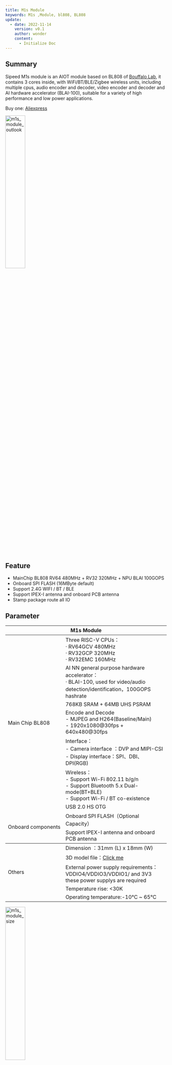 ```yaml
---
title: M1s Module
keywords: M1s ,Module, bl808, BL808
update:
  - date: 2022-11-14
    version: v0.1
    author: wonder
    content:
      - Initialize Doc
---
```


## Summary

Sipeed M1s module is an AIOT module based on BL808 of [Bouffalo Lab](https://en.bouffalolab.com/), it contains 3 cores inside, with WiFi/BT/BLE/Zigbee wireless units, including multiple cpus, audio encoder and decoder, video encoder and decoder and AI hardware accelerator (BLAI-100), suitable for a variety of high performance and low power applications. 

Buy one: [Aliexpress](https://www.aliexpress.com/item/1005004970779483.html)

<img src="./../../../zh/maix/m1s/assets/m1s_module/m1s_module_outlook.png" alt="m1s_module_outlook" width=35%>

## Feature

- MainChip BL808 RV64 480MHz + RV32 320MHz + NPU BLAI 100GOPS
- Onboard SPI FLASH  (16MByte default)
- Support 2.4G WIFI / BT / BLE
- Support IPEX-I antenna and onboard PCB antenna
- Stamp package route all IO

## Parameter

<table>
    <thead>
        <tr>
            <th colspan = "2" > M1s Module </th>   
        </tr>
    </thead>
    <tbody>
    <tr>    
        <td rowspan="8" style="white-space:nowrap">Main Chip BL808</td>
    </tr>
    <tr>
        <td>Three RISC-V CPUs：<br>· RV64GCV 480MHz <br>· RV32GCP 320MHz <br>· RV32EMC 160MHz</td>
    </tr>
    <tr>
        <td>AI NN general purpose hardware accelerator：<br>· BLAI-100, used for video/audio detection/identification，100GOPS hashrate</td>
    </tr>
    <tr>
        <td>768KB SRAM + 64MB UHS PSRAM</td>
    </tr>
    <tr>
        <td>Encode and Decode<br>- MJPEG and H264(Baseline/Main)<br>- 1920x1080@30fps + 640x480@30fps
        </td>
    </tr>
    <tr>
        <td>Interface：<br>- Camera interface ：DVP and MIPI-CSI<br>- Display interface：SPI、DBI、DPI(RGB)</td>
    </tr>
    <tr>
        <td>Wireless：<br>- Support Wi-Fi 802.11 b/g/n<br>- Support Bluetooth 5.x Dual-mode(BT+BLE)<br>- Support Wi-Fi / BT co-existence</td>
    </tr>
    <tr>
      <td>USB 2.0 HS OTG</td>
    </tr>
    <tr>    
        <td rowspan="3" style="white-space:nowrap">Onboard components</td>
    </tr>
    <tr>
        <td>Onboard SPI FLASH（Optional Capacity）</td>
    </tr>
    <tr>
        <td>Support IPEX-I antenna and onboard PCB antenna</td>
    </tr>
    </tbody>
    <tr>    
        <td rowspan="6" style="white-space:nowrap"> Others </td>
    </tr>
    <tr>
        <td>
        Dimension ：31mm (L) x 18mm (W)
        </td>
    </tr>
    <tr>
      <td>
        3D model file：<a href="https://dl.sipeed.com/shareURL/MAIX/M1s/M1s/5_3D_file">Click me</a>
      </td>
    </tr>
    <tr>
        <td>External power supply requirements：<br>VDDIO4/VDDIO3/VDDIO1/ and 3V3 these power supplys are required</td>
    </tr>
    <tr>
        <td>Temperature rise: &lt;30K</td>
    </tr>
    <tr>
        <td>Operating temperature:-10℃ ~ 65℃</td>
    </tr>
    </tbody>    
</table>

<img src="./../../../zh/maix/m1s/assets/m1s_module/m1s_module_size.png" alt="m1s_module_size" width=35%>

## Pin map

Visit Schematic for details：[Click me](https://dl.sipeed.com/shareURL/MAIX/M1s/M1s/2_Schematic)

<img src="./../../../zh/maix/m1s/assets/m1s_module/m1s_pins.png" alt="m1s_pins" width=55%>

## Comparison

<table>
<thead>
<tr>
  <th style="text-align:left">Item</th>
  <th style="text-align:left">M1(K210)</th>
  <th style="text-align:left">M1s(BL808)</th>
  <th style="text-align:left">ESP32-S3-WROOM-N16R8</th>
</tr>
</thead>
<tbody>
<tr>
  <td style="text-align:left">CPU</td>
  <td style="text-align:left">RV64@400MHz x2</td>
  <td style="text-align:left">· RV64GCV@480MHz<br>· RV32GCP@320MHz<br>· RV32EMC@160MHz</td>
  <td style="text-align:left;white-space:nowrap">Xtensa LX7@240MHz x2</td>
</tr>
<tr>
  <td style="text-align:left">RAM</td>
  <td style="text-align:left">8MB SRAM</td>
  <td style="text-align:left;white-space:nowrap">· 768KB SRAM <br>·  64MB UHS PSRAM(2000MHz)</td>
  <td style="text-align:left">· 512KB SRAM<br>· 8MB PSRAM</td>
</tr>
<tr>
  <td style="text-align:left">Flash</td>
  <td style="text-align:left">16MB</td>
  <td style="text-align:left">16MB</td>
  <td style="text-align:left">16MB</td>
</tr>
<tr>
  <td style="text-align:left">OS</td>
  <td style="text-align:left">· FreeRTOS<br>· No-mmu Linux</td>
  <td style="text-align:left">· FreeRTOS<br>· Linux</td>
  <td style="text-align:left">RTOS</td>
</tr>
<tr>
  <td style="text-align:left">NPU</td>
  <td style="text-align:left;white-space:nowrap">230GOPS with limited OPS</td>
  <td style="text-align:left;white-space:nowrap">100GOPS with rich OPS</td>
  <td style="text-align:left"></td>
</tr>
<tr>
  <td style="text-align:left">Camera</td>
  <td style="text-align:left">DVP, up to VGA</td>
  <td style="text-align:left">MIPI + DVP, up to 1080P h264</td>
  <td style="text-align:left">DVP</td>
</tr>
<tr>
  <td style="text-align:left">Display</td>
  <td style="text-align:left">· SPI<br>· 8bits MCU LCD</td>
  <td style="text-align:left">· SPI<br>· 8bits MCU LCD<br>· RGB LCD</td>
  <td style="text-align:left">· SPI<br>· 8bits MCU LCD</td>
</tr>
<tr>
  <td style="text-align:left">Audio</td>
  <td style="text-align:left">I2S</td>
  <td style="text-align:left">· I2S<br>· Analog Audio Input/Output</td>
  <td style="text-align:left">I2S</td>
</tr>
<tr>
  <td style="text-align:left">Wireless</td>
  <td style="text-align:left"></td>
  <td style="text-align:left">WIFI+BLE+Zigbee</td>
  <td style="text-align:left">WIFI + BLE</td>
</tr>
<tr>
  <td style="text-align:left">USB</td>
  <td style="text-align:left"></td>
  <td style="text-align:left">USB2.0 OTG HS</td>
  <td style="text-align:left">USB1.1 OTG</td>
</tr>
<tr>
  <td style="text-align:left">Accelerator</td>
  <td style="text-align:left">FFT</td>
  <td style="text-align:left">· Scaler<br>·  OSD<br>·  MJPED<br>·  G2D<br>·  H264</td>
  <td style="text-align:left"></td>
</tr>
<tr>
  <td style="text-align:left">Perpheral</td>
  <td style="text-align:left">UART, SPI, IIC</td>
  <td style="text-align:left">UART, SPI, IIC, SDIO ETH(RMII), ADC/DAC</td>
  <td style="text-align:left">UART, SPI, IIC, SDIO, ADC</td>
</tr>
<tr>
  <td style="text-align:left">Size</td>
  <td style="text-align:left">25.4 x 25.4 mm</td>
  <td style="text-align:left">31 x 18 mm</td>
  <td style="text-align:left">25.5 x 18 mm</td>
</tr>
<tr>
  <td style="text-align:left">Price</td>
  <td style="text-align:left">$6</td>
  <td style="text-align:left">$6</td>
  <td style="text-align:left">$4.3(digikey)</td>
</tr>
</tbody>
</table>

## Software

<table>
    <thead>
        <tr>
            <th colspan = "2" > M1s Module </th>   
        </tr>
    </thead>
    <tbody>
        <tr>
          <td>OS</td>
          <td>· Full support for FreeRTOS<br>· Basic support for Linux</td>
        </tr>
        <tr>
          <td>Developments</td>
          <td>· C SDK<br>· MaixHAL C <br>· pikascript python </td>
        </tr>
        <tr>
          <td>Burn Firmware</td>
          <td>· Burn from uart<br>· Virtual disk drag-and-drop burn</td>
        </tr>
        <tr>
          <td>AI Framework</td>
          <td>
          · Support BLAI accelerated inference engine with native SDK<br>
          · Suppory universal TinyMaix inference</td>
        </tr>
        <tr>
          <td>AI model store</td>
          <td>· Download from <a herf="https://maixhub.com/">MaixHub</a>. Support Face detection and recognition, posture detection and gesture detection, etc.</td>
        </tr>
        <tr>
          <td>Sipeed examples</td>
          <td>· https://github.com/sipeed/M1s_BL808_example</td>
        </tr>
    </tbody>
</table>

## Operators list

<table>
<thead>
<tr>
  <th>Type</th>
  <th>Operators</th>
  <th>Applicable Subset Spec.</th>
  <th>Processor</th>
</tr>
</thead>
<tbody>
<tr>
  <td rowspan="10">Convolution</td>
  <td rowspan="4">Conv </td>
  <td>Kernel: 1x1,3x3,5x5,7x7</td>
  <td rowspan="4">:strong:<code>NPU</code></td>
</tr>
<tr>
  <td>Stride: 1x1, 2x2</td>
</tr>
<tr>
  <td>Dilation: 1x1, 2x2</td>
</tr>
<tr>
  <td>Pad: same</td>
</tr>
<tr>
  <td rowspan="4">Depthwise Conv</td>
  <td>Kernel: 1x1,3x3 (5x5, 7x7 TBD)</td>
  <td rowspan="4">:strong:<code>NPU</code></td>
</tr>
<tr>
  <td>Stride: 1x1, 2x2</td>
</tr>
<tr>
  <td>Dilation: 1x1 (2x2 TBD)</td>
</tr>
<tr>
  <td>Pad: same</td>
</tr>
<tr>
  <td rowspan="2">Transpose Conv</td>
  <td>Kernel: 3x3</td>
  <td rowspan="2">strong:<code>NPU</code></td>
</tr>
<tr>
  <td>Stride: 2x2</td>
</tr>
<tr>
  <td rowspan="4">Pooling</td>
  <td rowspan="2">MaxPool (NPU TBD)</td>
  <td>Kerenl: 2x2</td>
  <td rowspan="2">DSP</td>
</tr>
<tr>
  <td>Stride: 2x2</td>
</tr>
<tr>
  <td rowspan="2">MaxPool</td>
  <td>Kerenl: 3x3</td>
  <td rowspan="2">:strong:<code>NPU</code></td>
</tr>
<tr>
  <td>Stride: 1x1, 2x2</td>
</tr>
<tr>
  <td rowspan="2">Activation</td>
  <td>Relu</td>
  <td></td>
  <td>:strong:<code>NPU</code></td>
</tr>
<tr>
  <td>Relu 6</td>
  <td></td>
  <td>:strong:<code>NPU</code></td>
</tr>
<tr>
  <td rowspan="5">Other processing</td>
  <td>BatchNormalization</td>
  <td>fused with conv</td>
  <td>:strong:<code>NPU</code></td>
</tr>
<tr>
  <td>Add (shortcut)</td>
  <td></td>
  <td>:strong:<code>NPU</code></td>
</tr>
<tr>
  <td>Concat (route)</td>
  <td>Channel wise (AXIS 3 in BHWC)</td>
  <td>:strong:<code>NPU</code></td>
</tr>
<tr>
  <td>Fully Connected</td>
  <td></td>
  <td>:strong:<code>NPU</code></td>
</tr>
<tr>
  <td>Upsample</td>
  <td>Nearest</td>
  <td>:strong:<code>NPU</code></td>
</tr>
</tbody>
</table>

## Links

- [Module Datasheet](https://dl.sipeed.com/shareURL/MAIX/M1s/M1s/1_Specification)
- [Module Schematic](https://dl.sipeed.com/shareURL/MAIX/M1s/M1s/2_Schematic)
- [Module Package](https://dl.sipeed.com/shareURL/MAIX/M1s/M1s/7_Package)
- [Module Bit map](https://dl.sipeed.com/shareURL/MAIX/M1s/M1s/3_Bit_number_map)
- [Module Dimension](https://dl.sipeed.com/shareURL/MAIX/M1s/M1s/4_Dimensional_drawing)
- [3D model file](https://dl.sipeed.com/shareURL/MAIX/M1s/M1s/5_3D_file)
- [Module Chip manual](https://dl.sipeed.com/shareURL/MAIX/M1s/M1s/6_Chip_Manual)
- [Bouffalolab official document](https://dev.bouffalolab.com/home/)
- [BL808 DataSheet](https://github.com/bouffalolab/bl_docs/tree/main/BL808_DS/en) (github)
- [BL808 Reference Manual](https://github.com/bouffalolab/bl_docs/tree/main/BL808_RM/en) (github)

---

- [SDK](https://github.com/sipeed/M1s_BL808_SDK) (Github) 
- [Examples](https://github.com/sipeed/M1s_BL808_example)（Github）
- [Linux](https://github.com/sipeed/M1s_BL808_Linux_SDK)（Github）
- [Telegram](https://t.me/sipeed)
- [Twitter](https://twitter.com/SipeedIO)
- [Reddit](https://www.reddit.com/r/Sipeed/)
- [Online model platform](https://maixhub.com/)

## Attention

<table>
    <tr>
        <th>Item</th>
        <th>Attention</th>
    </tr>
    <tr>
        <td>Electrostatic protection</td>
        <td>Avoid static electricity hitting the PCBA. Release the static electricity of hand before touching the PCBA</td>
    </tr>
    <tr>
        <td>Operating voltage</td>
        <td>The operating voltage of each GPIO has been marked in the schematic. Please do not allow the actual operating voltage of the GPIO to exceed the rated value, otherwise the PCBA will be permanently damaged</td>
    </tr>
    <tr>
        <td>FPC Connector</td>
        <td>When connecting FPC cable，make sure that the row is completely inserted into the row without bias</td>
    </tr>
    <tr>
        <td>Plug and Remove</td>
        <td>Power off completely before plugging or removing it</td>
    </tr>
    <tr>
        <td>Avoid short circuit</td>
        <td>During the power-on, avoid any liquid or metal touching PCBA components，otherwise the PCBA will be damaged even burn</td>
    </tr>
    <tr>
        <td>Suggestion for Design</td>
        <td>Before hadrware design, see this post <a href="https://bbs.sipeed.com/thread/1721">https://bbs.sipeed.com/thread/1721</a> (Use Web Translation)<br> The attached file can be download from <a href="https://dl.sipeed.com/shareURL/MAIX/M1s/M1s/">Download station</a></td>
    </tr>
    <tr>
        <td>BANK</td>
        <td>
            VDDIO1：GPIO 0-8，1.8V/3.3V<br>
            VDDIO2：GPIO 11-15，GPIO 40-41, 3.3V only<br>
            VDDIO3：GPIO 16-23，1.8V/3.3V<br>
            VDDIO4：GPIO 24-39，1.8V/3.3V<br>        
        </td>
    </tr>    
    <tr>
        <td>BOOT Mode</td>
        <td>
        When powered  on, the chip starts depending on the voltage level of the BOOT pin: <br>
        · BOOT is 1 ：Start from flash<br>
        · BOOT is 0 ：Download from uart
        </td>
    </tr>
</table>

## Contact

M1s Dock meets different needs of customers in various scenarios. Please contact email [support@sipeed.com](support@sipeed.com) for technical support and business cooperation.